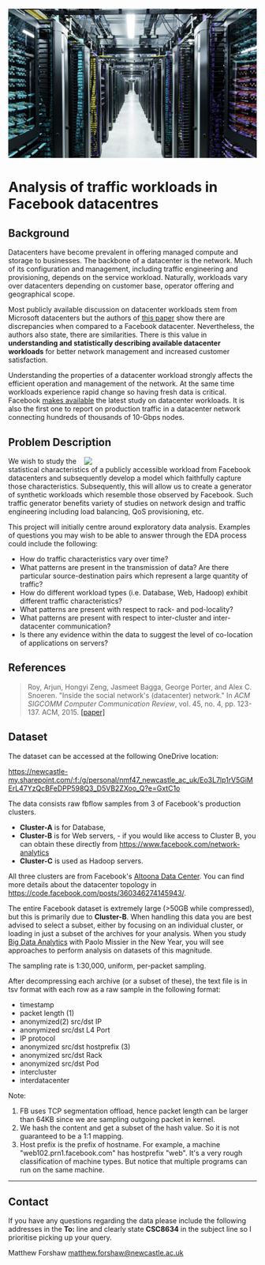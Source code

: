 ![alt text](data-center-shot.jpg)

# Analysis of traffic workloads in Facebook datacentres


## Background
Datacenters have become prevalent in offering managed compute and storage to businesses. The backbone of a datacenter is the network. Much of its configuration and management, including traffic engineering and provisioning, depends on the service workload. Naturally, workloads vary over datacenters depending on customer base, operator offering and geographical scope.

Most publicly available discussion on datacenter workloads stem from Microsoft datacenters but the authors of [this paper](fb-sigcomm15.pdf) show there are discrepancies when compared to a Facebook datacenter. Nevertheless, the authors also state, there are similarities. There is this value in **understanding and statistically describing available datacenter workloads** for better network management and increased customer satisfaction. 

Understanding the properties of a datacenter workload strongly affects the efficient operation and management of the network. At the same time workloads experience rapid change so having fresh data is critical. Facebook [makes available](fb-sigcomm15.pdf) the latest study on datacenter workloads. It is also the first one to report on production traffic in a datacenter network connecting hundreds of thousands of 10-Gbps nodes.

## Problem Description

<img src="https://code.fb.com/wp-content/uploads/2014/11/GNbKowDUKNqKwcECAEXsXkcAAAAAbj0JAAAB.jpg" width="350px" align="right" />

We wish to study the statistical characteristics of a publicly accessible workload from Facebook datacenters and subsequently develop a model which faithfully capture those characteristics. Subsequently, this will allow us to create a generator of synthetic workloads which resemble those observed by Facebook. Such traffic generator benefits variety of studies on network design and traffic engineering including load balancing, QoS provisioning, etc.

This project will initially centre around exploratory data analysis. Examples of questions you may wish to be able to answer through the EDA process could include the following:

- How do traffic characteristics vary over time?
- What patterns are present in the transmission of data? Are there particular source-destination pairs which represent a large quantity of traffic?
- How do different workload types (i.e. Database, Web, Hadoop) exhibit different traffic characteristics?
- What patterns are present with respect to rack- and pod-locality?
- What patterns are present with respect to inter-cluster and inter-datacenter communication?
- Is there any evidence within the data to suggest the level of co-location of applications on servers?

## References
> Roy, Arjun, Hongyi Zeng, Jasmeet Bagga, George Porter, and Alex C. Snoeren. "Inside the social network's (datacenter) network." In *ACM SIGCOMM Computer Communication Review*, vol. 45, no. 4, pp. 123-137. ACM, 2015. [[paper]](fb-sigcomm15.pdf)


## Dataset
The dataset can be accessed at the following OneDrive location:

https://newcastle-my.sharepoint.com/:f:/g/personal/nmf47_newcastle_ac_uk/Eo3L7lp1rV5GiMErL47YzQcBFeDPP598Q3_D5VB2ZXoo_Q?e=GxtC1o

<!--The dataset can be accessed by email Matt at <matthew.forshaw@ncl.ac.uk> who will give you access to a OneDrive location which contains the dataset.-->
<!--Thank you for your interest in FB datacenter data sharing program. Please download the data from https://www.facebook.com/network-analytics. Here are some FAQs.-->

<!--1. Where is the data from?-->

The data consists raw fbflow samples from 3 of Facebook's production clusters. 
- **Cluster-A** is for Database, 
- **Cluster-B** is for Web servers, - if you would like access to Cluster B, you can obtain these directly from https://www.facebook.com/network-analytics
- **Cluster-C** is used as Hadoop servers.

All three clusters are from Facebook's [Altoona Data Center](https://www.facebook.com/AltoonaDataCenter/?ref=gs&__tn__=%2CdK-R-R&eid=ARBSAPg5oE2dLOuRqp5AGll5KLifuBqtJ8Dv1SyMzCWWn2dx5O-sA10Tecj9MzlnFVJMDxV2-1zFh2ij&fref=gs&dti=1144031739005495&hc_location=group). You can find more details about the datacenter topology in https://code.facebook.com/posts/360346274145943/.

The entire Facebook dataset is extremely large (>50GB while compressed), but this is primarily due to **Cluster-B**. When handling this data you are best advised to select a subset, either by focusing on an individual cluster, or loading in just a subset of the archives for your analysis. When you study [Big Data Analytics](https://www.ncl.ac.uk/postgraduate/modules/CSC8101) with Paolo Missier in the New Year, you will see approaches to perform analysis on datasets of this magnitude.

The sampling rate is 1:30,000, uniform, per-packet sampling.

<!--2. How to download?Each row of the scroll list is a URL of a data chunk in bz2 format. And it can be downloaded by wget or other downloaders. To unzip it, simply execute "bunzip2 <the filename to unzip>.bz2".-->

<!--3. What's the file format?-->

After decompressing each archive (or a subset of these), the text file is in tsv format with each row as a raw sample in the following format:

- timestamp
- packet length (1)
- anonymized(2) src/dst IP
- anonymized src/dst L4 Port
- IP protocol
- anonymized src/dst hostprefix (3)
- anonymized src/dst Rack
- anonymized src/dst Pod
- intercluster
- interdatacenter

Note:

1. FB uses TCP segmentation offload, hence packet length can be larger than 64KB since we are sampling outgoing packet in kernel.
1. We hash the content and get a subset of the hash value. So it is not guaranteed to be a 1:1 mapping.
1. Host prefix is the prefix of hostname. For example, a machine "web102.prn1.facebook.com" has hostprefix "web". It's a very rough classification of machine types. But notice that multiple programs can run on the same machine.


---

## Contact

If you have any questions regarding the data please include the following addresses in the **To:** line and clearly state **CSC8634** in the subject line so I prioritise picking up your query.

Matthew Forshaw
<matthew.forshaw@newcastle.ac.uk>
